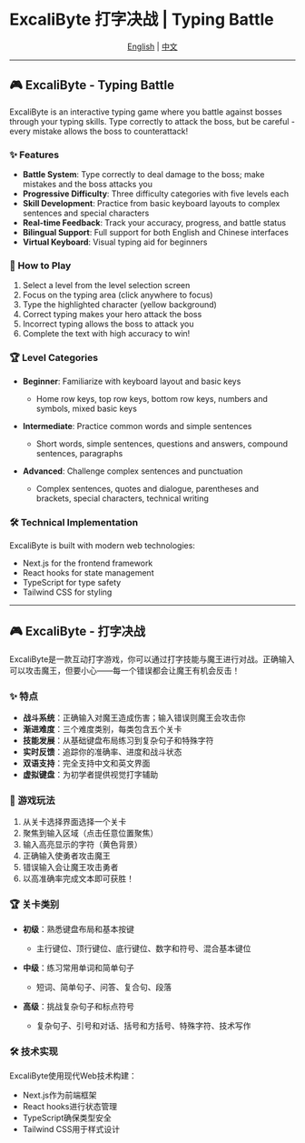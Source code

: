 # ExcaliByte 打字决战 | Typing Battle

<div align="center">

[English](#english) | [中文](#中文)

</div>

---

<a id="english"></a>

## 🎮 ExcaliByte - Typing Battle

ExcaliByte is an interactive typing game where you battle against bosses through your typing skills. Type correctly to attack the boss, but be careful - every mistake allows the boss to counterattack!

### ✨ Features

- **Battle System**: Type correctly to deal damage to the boss; make mistakes and the boss attacks you
- **Progressive Difficulty**: Three difficulty categories with five levels each
- **Skill Development**: Practice from basic keyboard layouts to complex sentences and special characters
- **Real-time Feedback**: Track your accuracy, progress, and battle status
- **Bilingual Support**: Full support for both English and Chinese interfaces
- **Virtual Keyboard**: Visual typing aid for beginners

### 🎯 How to Play

1. Select a level from the level selection screen
2. Focus on the typing area (click anywhere to focus)
3. Type the highlighted character (yellow background)
4. Correct typing makes your hero attack the boss
5. Incorrect typing allows the boss to attack you
6. Complete the text with high accuracy to win!

### 🏆 Level Categories

- **Beginner**: Familiarize with keyboard layout and basic keys
  - Home row keys, top row keys, bottom row keys, numbers and symbols, mixed basic keys

- **Intermediate**: Practice common words and simple sentences
  - Short words, simple sentences, questions and answers, compound sentences, paragraphs

- **Advanced**: Challenge complex sentences and punctuation
  - Complex sentences, quotes and dialogue, parentheses and brackets, special characters, technical writing

### 🛠️ Technical Implementation

ExcaliByte is built with modern web technologies:
- Next.js for the frontend framework
- React hooks for state management
- TypeScript for type safety
- Tailwind CSS for styling

---

<a id="中文"></a>

## 🎮 ExcaliByte - 打字决战

ExcaliByte是一款互动打字游戏，你可以通过打字技能与魔王进行对战。正确输入可以攻击魔王，但要小心——每一个错误都会让魔王有机会反击！

### ✨ 特点

- **战斗系统**：正确输入对魔王造成伤害；输入错误则魔王会攻击你
- **渐进难度**：三个难度类别，每类包含五个关卡
- **技能发展**：从基础键盘布局练习到复杂句子和特殊字符
- **实时反馈**：追踪你的准确率、进度和战斗状态
- **双语支持**：完全支持中文和英文界面
- **虚拟键盘**：为初学者提供视觉打字辅助

### 🎯 游戏玩法

1. 从关卡选择界面选择一个关卡
2. 聚焦到输入区域（点击任意位置聚焦）
3. 输入高亮显示的字符（黄色背景）
4. 正确输入使勇者攻击魔王
5. 错误输入会让魔王攻击勇者
6. 以高准确率完成文本即可获胜！

### 🏆 关卡类别

- **初级**：熟悉键盘布局和基本按键
  - 主行键位、顶行键位、底行键位、数字和符号、混合基本键位

- **中级**：练习常用单词和简单句子
  - 短词、简单句子、问答、复合句、段落

- **高级**：挑战复杂句子和标点符号
  - 复杂句子、引号和对话、括号和方括号、特殊字符、技术写作

### 🛠️ 技术实现

ExcaliByte使用现代Web技术构建：
- Next.js作为前端框架
- React hooks进行状态管理
- TypeScript确保类型安全
- Tailwind CSS用于样式设计
